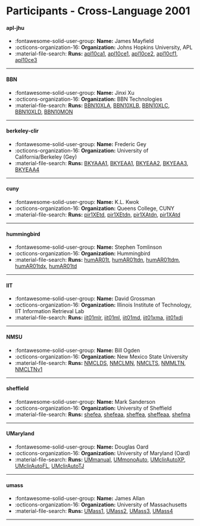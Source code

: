 # Participants - Cross-Language 2001 

#### apl-jhu 
 - :fontawesome-solid-user-group: **Name:** James Mayfield 
 - :octicons-organization-16: **Organization:** Johns Hopkins University, APL 
 - :material-file-search: **Runs:** [apl10ca1](./runs.md#apl10ca1), [apl10ce1](./runs.md#apl10ce1), [apl10ce2](./runs.md#apl10ce2), [apl10cf1](./runs.md#apl10cf1), [apl10ce3](./runs.md#apl10ce3) 

---
#### BBN 
 - :fontawesome-solid-user-group: **Name:** Jinxi Xu 
 - :octicons-organization-16: **Organization:** BBN Technologies 
 - :material-file-search: **Runs:** [BBN10XLA](./runs.md#bbn10xla), [BBN10XLB](./runs.md#bbn10xlb), [BBN10XLC](./runs.md#bbn10xlc), [BBN10XLD](./runs.md#bbn10xld), [BBN10MON](./runs.md#bbn10mon) 

---
#### berkeley-clir 
 - :fontawesome-solid-user-group: **Name:** Frederic Gey 
 - :octicons-organization-16: **Organization:** University of California/Berkeley (Gey) 
 - :material-file-search: **Runs:** [BKYAAA1](./runs.md#bkyaaa1), [BKYEAA1](./runs.md#bkyeaa1), [BKYEAA2](./runs.md#bkyeaa2), [BKYEAA3](./runs.md#bkyeaa3), [BKYEAA4](./runs.md#bkyeaa4) 

---
#### cuny 
 - :fontawesome-solid-user-group: **Name:** K.L. Kwok 
 - :octicons-organization-16: **Organization:** Queens College, CUNY 
 - :material-file-search: **Runs:** [pir1XEtd](./runs.md#pir1xetd), [pir1XEtdn](./runs.md#pir1xetdn), [pir1XAtdn](./runs.md#pir1xatdn), [pir1XAtd](./runs.md#pir1xatd) 

---
#### hummingbird 
 - :fontawesome-solid-user-group: **Name:** Stephen Tomlinson 
 - :octicons-organization-16: **Organization:** Hummingbird 
 - :material-file-search: **Runs:** [humAR01t](./runs.md#humar01t), [humAR01tdn](./runs.md#humar01tdn), [humAR01tdm](./runs.md#humar01tdm), [humAR01tdx](./runs.md#humar01tdx), [humAR01td](./runs.md#humar01td) 

---
#### IIT 
 - :fontawesome-solid-user-group: **Name:** David Grossman 
 - :octicons-organization-16: **Organization:** Illinois Institute of Technology, IIT Information Retrieval Lab 
 - :material-file-search: **Runs:** [iit01mlr](./runs.md#iit01mlr), [iit01ml](./runs.md#iit01ml), [iit01md](./runs.md#iit01md), [iit01xma](./runs.md#iit01xma), [iit01xdi](./runs.md#iit01xdi) 

---
#### NMSU 
 - :fontawesome-solid-user-group: **Name:** Bill Ogden 
 - :octicons-organization-16: **Organization:** New Mexico State University 
 - :material-file-search: **Runs:** [NMCLDS](./runs.md#nmclds), [NMCLMN](./runs.md#nmclmn), [NMCLTS](./runs.md#nmclts), [NMMLTN](./runs.md#nmmltn), [NMCLTNv1](./runs.md#nmcltnv1) 

---
#### sheffield 
 - :fontawesome-solid-user-group: **Name:** Mark Sanderson 
 - :octicons-organization-16: **Organization:** University of Sheffield 
 - :material-file-search: **Runs:** [shefea](./runs.md#shefea), [shefeaa](./runs.md#shefeaa), [sheffea](./runs.md#sheffea), [sheffeaa](./runs.md#sheffeaa), [shefma](./runs.md#shefma) 

---
#### UMaryland 
 - :fontawesome-solid-user-group: **Name:** Douglas Oard 
 - :octicons-organization-16: **Organization:** University of Maryland (Oard) 
 - :material-file-search: **Runs:** [UMmanual](./runs.md#ummanual), [UMmonoAuto](./runs.md#ummonoauto), [UMclirAutoXP](./runs.md#umclirautoxp), [UMclirAutoFL](./runs.md#umclirautofl), [UMclirAutoTJ](./runs.md#umclirautotj) 

---
#### umass 
 - :fontawesome-solid-user-group: **Name:** James Allan 
 - :octicons-organization-16: **Organization:** University of Massachusetts 
 - :material-file-search: **Runs:** [UMass1](./runs.md#umass1), [UMass2](./runs.md#umass2), [UMass3](./runs.md#umass3), [UMass4](./runs.md#umass4) 

---
